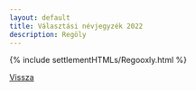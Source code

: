 ```yaml
---
layout: default
title: Választási névjegyzék 2022
description: Regöly
---
```


{% include settlementHTMLs/Regooxly.html %}

[Vissza](./)